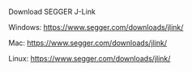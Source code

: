Download SEGGER J-Link


Windows:    https://www.segger.com/downloads/jlink/

Mac:        https://www.segger.com/downloads/jlink/

Linux:      https://www.segger.com/downloads/jlink/
